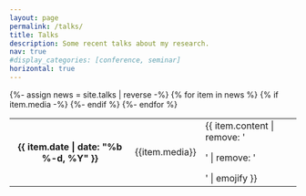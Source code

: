 ```yaml
---
layout: page
permalink: /talks/
title: Talks
description: Some recent talks about my research.
nav: true
#display_categories: [conference, seminar]
horizontal: true
---
```


<div class="news">
  <div class="table-responsive">
    <table class="table table-sm table-borderless">
    {%- assign news = site.talks | reverse -%}
    {% for item in news %}
      <tr>
        <th scope="row">{{ item.date | date: "%b %-d, %Y" }}</th>
        {% if item.media -%}
          <td>
            {{item.media}}
          </td>
        {%- endif %}
        <td>
            {{ item.content | remove: '<p>' | remove: '</p>' | emojify }}
        </td>
      </tr>
    {%- endfor %}
    </table>
  </div>
</div>
